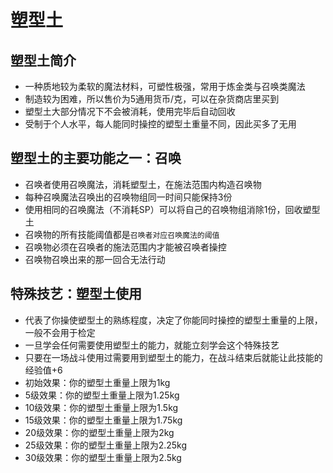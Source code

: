 # 塑型土

## 塑型土简介

* 一种质地较为柔软的魔法材料，可塑性极强，常用于炼金类与召唤类魔法
* 制造较为困难，所以售价为5通用货币/克，可以在杂货商店里买到
* 塑型土大部分情况下不会被消耗，使用完毕后自动回收
* 受制于个人水平，每人能同时操控的塑型土重量不同，因此买多了无用

## 塑型土的主要功能之一：召唤

* 召唤者使用召唤魔法，消耗塑型土，在施法范围内构造召唤物
* 每种召唤魔法召唤出的召唤物组同一时间只能保持3份
* 使用相同的召唤魔法（不消耗SP）可以将自己的召唤物组消除1份，回收塑型土
* 召唤物的所有技能阈值都是`召唤者对应召唤魔法的阈值`
* 召唤物必须在召唤者的施法范围内才能被召唤者操控
* 召唤物召唤出来的那一回合无法行动

## 特殊技艺：塑型土使用

* 代表了你操使塑型土的熟练程度，决定了你能同时操控的塑型土重量的上限，一般不会用于检定
* 一旦学会任何需要使用塑型土的能力，就能立刻学会这个特殊技艺
* 只要在一场战斗使用过需要用到塑型土的能力，在战斗结束后就能让此技能的经验值+6
* 初始效果：你的塑型土重量上限为1kg
* 5级效果：你的塑型土重量上限为1.25kg
* 10级效果：你的塑型土重量上限为1.5kg
* 15级效果：你的塑型土重量上限为1.75kg
* 20级效果：你的塑型土重量上限为2kg
* 25级效果：你的塑型土重量上限为2.25kg
* 30级效果：你的塑型土重量上限为2.5kg

